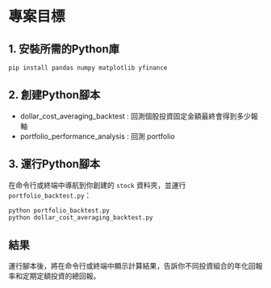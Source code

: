 # 專案目標

## 1. 安裝所需的Python庫

```sh
pip install pandas numpy matplotlib yfinance
```

## 2. 創建Python腳本

- dollar_cost_averaging_backtest : 回測個股投資固定金額最終會得到多少報軸
- portfolio_performance_analysis : 回測 portfolio

## 3. 運行Python腳本

在命令行或終端中導航到你創建的 `stock` 資料夾，並運行 `portfolio_backtest.py`：

```sh
python portfolio_backtest.py
python dollar_cost_averaging_backtest.py
```

## 結果

運行腳本後，將在命令行或終端中顯示計算結果，告訴你不同投資組合的年化回報率和定期定額投資的總回報。

